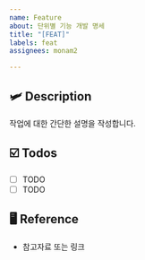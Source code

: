 ```yaml
---
name: Feature
about: 단위별 기능 개발 명세
title: "[FEAT]"
labels: feat
assignees: monam2

---
```


## 🛩️ Description
작업에 대한 간단한 설명을 작성합니다.

## ☑️ Todos
- [ ] TODO
- [ ] TODO

## 🖥️ Reference
- 참고자료 또는 링크
